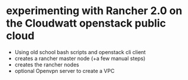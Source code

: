 # experimenting with Rancher 2.0 on the Cloudwatt openstack public cloud

- Using old school bash scripts and openstack cli client
- creates a rancher master node (+a few manual steps)
- creates the rancher nodes
- optional Openvpn server to create a VPC
